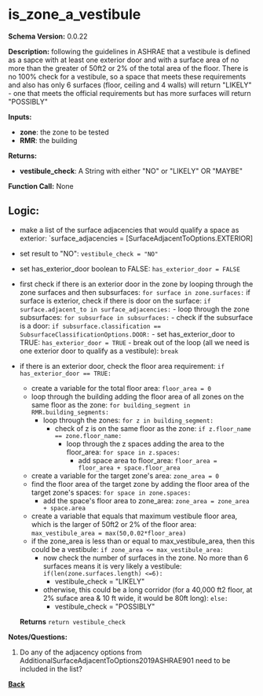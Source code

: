 # is_zone_a_vestibule
**Schema Version:** 0.0.22  

**Description:** following the guidelines in ASHRAE that a vestibule is defined as a sapce with at least one exterior door and with a surface area of no more than the greater of 50ft2 or 2% of the total area of the floor.  There is no 100% check for a vestibule, so a space that meets these requirements and also has only 6 surfaces (floor, ceiling and 4 walls) will return "LIKELY" - one that meets the official requirements but has more surfaces will return "POSSIBLY"

**Inputs:**  
- **zone**: the zone to be tested
- **RMR**: the building

**Returns:**  
- **vestibule_check**: A String with either "NO" or "LIKELY" OR "MAYBE"
 
**Function Call:** None

## Logic:  

- make a list of the surface adjacencies that would qualify a space as exterior: `surface_adjacencies = [SurfaceAdjacentToOptions.EXTERIOR]
- set result to "NO": `vestibule_check = "NO"`
- set has_exterior_door boolean to FALSE: `has_exterior_door = FALSE`
- first check if there is an exterior door in the zone by looping through the zone surfaces and then subsurfaces: `for surface in zone.surfaces:`
	if surface is exterior, check if there is door on the surface: `if surface.adjacent_to in surface_adjacencies:`
		- loop through the zone subsurfaces: `for subsurface in subsurfaces:`
			- check if the subsurface is a door: `if subsurface.classification == SubsurfaceClassificationOptions.DOOR:`
				- set has_exterior_door to TRUE: `has_exterior_door = TRUE`
				- break out of the loop (all we need is one exterior door to qualify as a vestibule): `break`

- if there is an exterior door, check the floor area requirement: `if has_exterior_door == TRUE:`
	- create a variable for the total floor area: `floor_area = 0`	
	- loop through the building adding the floor area of all zones on the same floor as the zone: `for building_segment in RMR.building_segments:`
		- loop through the zones: `for z in building_segment:`
			- check of z is on the same floor as the zone: `if z.floor_name == zone.floor_name:`
				- loop through the z spaces adding the area to the floor_area: `for space in z.spaces:`
					- add space area to floor_area: `floor_area = floor_area + space.floor_area`
	- create a variable for the target zone's area: `zone_area = 0`
	- find the floor area of the target zone by adding the floor area of the target zone's spaces: `for space in zone.spaces:`
		- add the space's floor area to zone_area: `zone_area = zone_area + space.area`
	- create a variable that equals that maximum vestibule floor area, which is the larger of 50ft2 or 2% of the floor area: `max_vestibule_area = max(50,0.02*floor_area)`
	- if the zone_area is less than or equal to max_vestibule_area, then this could be a vestibule: `if zone_area <= max_vestibule_area:`
		- now check the number of surfaces in the zone.  No more than 6 surfaces means it is very likely a vestibule: `if(len(zone.surfaces.length) <=6):`
			- vestibule_check = "LIKELY"
		- otherwise, this could be a long corridor (for a 40,000 ft2 floor, at 2% suface area & 10 ft wide, it would be 80ft long): `else:`
			- vestibule_check = "POSSIBLY"


	 **Returns** `return vestibule_check`  

**Notes/Questions:**  
1. Do any of the adjacency options from AdditionalSurfaceAdjacentToOptions2019ASHRAE901 need to be included in the list?


**[Back](../_toc.md)**
